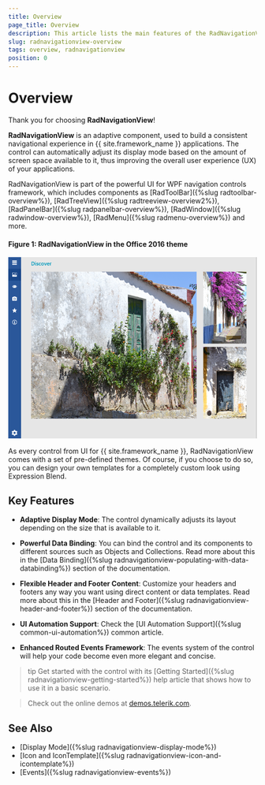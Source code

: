 ```yaml
---
title: Overview
page_title: Overview
description: This article lists the main features of the RadNavigationView control.
slug: radnavigationview-overview
tags: overview, radnavigationview
position: 0
---
```


# Overview

Thank you for choosing __RadNavigationView__!				

__RadNavigationView__ is an adaptive component, used to build a consistent navigational experience in {{ site.framework_name }} applications. The control can automatically adjust its display mode based on the amount of screen space available to it, thus improving the overall user experience (UX) of your applications.				

RadNavigationView is part of the powerful UI for WPF navigation controls framework, which includes components as [RadToolBar]({%slug radtoolbar-overview%}), [RadTreeView]({%slug radtreeview-overview2%}), [RadPanelBar]({%slug radpanelbar-overview%}), [RadWindow]({%slug radwindow-overview%}), [RadMenu]({%slug radmenu-overview%}) and more.

#### __Figure 1: RadNavigationView in the Office 2016 theme__
![RadNavigationView Overview](images/NavigationView_Overview.png)

As every control from UI for {{ site.framework_name }}, RadNavigationView comes with a set of pre-defined themes. Of course, if you choose to do so, you can design your own templates for a completely custom look using Expression Blend.

## Key Features

* __Adaptive Display Mode__:  The control dynamically adjusts its layout depending on the size that is available to it.

* __Powerful Data Binding__: You can bind the control and its components to different sources such as Objects and Collections. Read more about this in the [Data Binding]({%slug radnavigationview-populating-with-data-databinding%}) section of the documentation.

* __Flexible Header and Footer Content__: Customize your headers and footers any way you want using direct content or data templates. Read more about this in the [Header and Footer]({%slug radnavigationview-header-and-footer%}) section of the documentation.

* __UI Automation Support__: Check the [UI Automation Support]({%slug common-ui-automation%}) common article.

* __Enhanced Routed Events Framework__: The events system of the control will help your code become even more elegant and concise.

>tip Get started with the control with its [Getting Started]({%slug radnavigationview-getting-started%}) help article that shows how to use it in a basic scenario.

>Check out the online demos at [demos.telerik.com](https://demos.telerik.com/wpf/).

## See Also
 * [Display Mode]({%slug radnavigationview-display-mode%})
 * [Icon and IconTemplate]({%slug radnavigationview-icon-and-icontemplate%})
 * [Events]({%slug radnavigationview-events%})